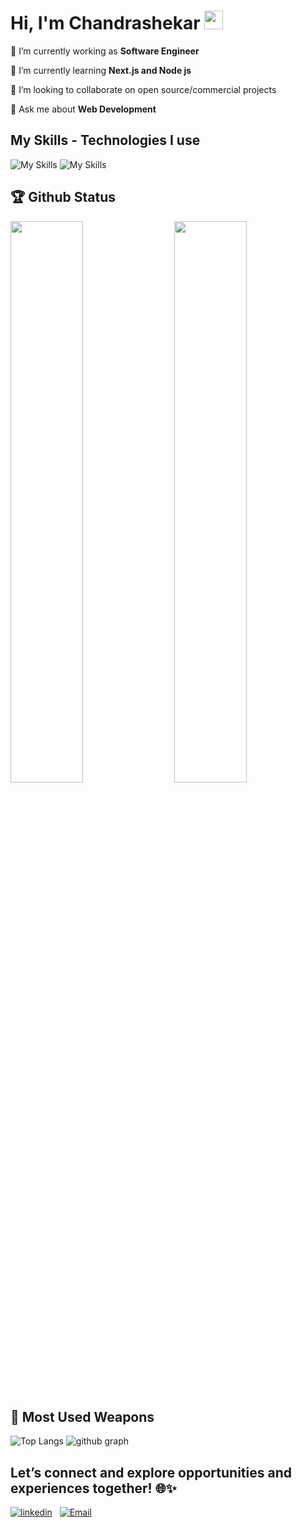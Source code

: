 
# Hi, I'm Chandrashekar <img src="https://raw.githubusercontent.com/MartinHeinz/MartinHeinz/master/wave.gif" width="30px" height="30px">

🔭 I’m currently working as **Software Engineer**

🌱 I’m currently learning **Next.js  and Node js**

👯 I’m looking to collaborate on open source/commercial projects

💬 Ask me about **Web Development**

## My Skills - Technologies I use

![My Skills](https://skillicons.dev/icons?i=js,ts,react,next,redux,tailwind,materialui,git,github,vercel,netlify)
![My Skills](https://skillicons.dev/icons?i=html,css,sass,firebase,heroku,mysql,bootstrap,vscode,bash,figma,linux)

## 🏆 Github Status

<img  src="https://github-stats-lemon.vercel.app/api?username=chandrashekar19&show_icons=true&hide_border=true&theme=tokyonight" width="48%" align="right" >
<img  src="https://github-readme-streak-stats.herokuapp.com/?user=chandrashekar19&theme=tokyonight" width="48%">

## 🌟 Most Used Weapons

![Top Langs](https://github-readme-stats.vercel.app/api/top-langs?username=chandrashekar19&show_icons=true&locale=en&layout=compact&theme=tokyonight)
![github graph](https://github-readme-activity-graph.vercel.app/graph?username=chandrashekar19&theme=react-dark)

## Let’s connect and explore opportunities and experiences together! 🌐✨

[![linkedin](https://skillicons.dev/icons?i=linkedin)](https://www.linkedin.com/in/chandrashekar19/)&nbsp;&nbsp;
[![Email](https://img.shields.io/badge/Email-D14836?style=for-the-badge&logo=gmail&logoColor=white)](mailto:kalalshannu19@gmail.com)



